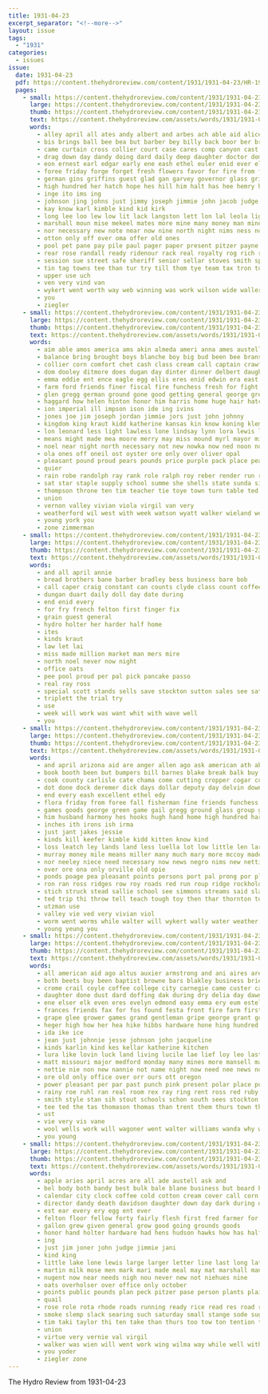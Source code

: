 ```yaml
---
title: 1931-04-23
excerpt_separator: "<!--more-->"
layout: issue
tags:
  - "1931"
categories:
  - issues
issue:
  date: 1931-04-23
  pdf: https://content.thehydroreview.com/content/1931/1931-04-23/HR-1931-04-23.pdf
  pages:
    - small: https://content.thehydroreview.com/content/1931/1931-04-23/small/HR-1931-04-23-01.jpg
      large: https://content.thehydroreview.com/content/1931/1931-04-23/large/HR-1931-04-23-01.jpg
      thumb: https://content.thehydroreview.com/content/1931/1931-04-23/thumbnails/HR-1931-04-23-01.jpg
      text: https://content.thehydroreview.com/assets/words/1931/1931-04-23/HR-1931-04-23-01.txt
      words:
        - alley april all ates andy albert and arbes ach able aid alice ago asa ashe arr alia are anil august ata applewhite avritt
        - bis brings ball bee bea but barber bey billy back boor ber brown beery bros began big buttram bills bartley baby birden bradle bank born bill balls base bane both browder boys been bandy boucher better breeze busi browne bridge bond bradley boy best bel board bye
        - came curtain cross collier court case cares comp canyon cast carlisle cation capi count clear can county cosner cost col company city cas candle call conrad cheeks clinton cole cash crowell comes car
        - drag down day dandy doing dard daily deep daughter doctor dom davidson dunithan die dorothy dark december dane deputy dam
        - eon ernest earl edgar early ene eash ethel euler enid ever ele eve end eis every egg easter
        - foree friday forge forget fresh flowers favor for fire from first far fight fand front field frid found farm frank frost fer felt falling few franch free furnish fron filling fair felton
        - german gins griffins guest glad gan garvey governor glass gripe green ground george gross gover good game going gone greta griffin
        - high hundred her hatch hope hes hill him halt has hee hemry house hatfield hidden hon holter hard homer hardware hall hydro hey heh hin hawk home harding howse hearty hattie had
        - inge ito ims ing
        - johnson jing johns just jimmy joseph jimmie john jacob judge joint
        - kay know karl kimble kind kid kirk
        - long lee loo lew low lit lack langston lett lon lal leola lights law lode little lay lone land line ligh lane lin later lake look lower
        - marshall moun mise mekeel mates more mine many money man minor matter most mees much method mol market moth miss mckeel missouri monday made miller miles mile morning march mule male murray mack maa
        - nor necessary new note near now nine north night nims ness not
        - otton only off over oma offer old ones
        - pool pet pane pay pile paul pager paper present pitzer payne person pleasure payer post plain plants proud picher putty ping plant poy pleasant place pro people pee plante public pier part piece pretty
        - rear rose randall ready ridenour rack real royalty rog rich rainy record ross river rain ran roles regular reber
        - session sue street safe sheriff senior sellar stoves smith speed suma small sights saturday style school stiff sica score six shield shows summer star sunday standing state say sis story shim station sin san shone strong sae shoe sok second sam shown sell seen seems spies son standard spor saw she seer stand save show see store sun seed south sear sever
        - tin tag towns tee than tur try till thom tye team tax tron ture talent thing thee tines trip tree thew town threat take the thomas tor trees tie times then taken tudor
        - upper use uch
        - ven very vind van
        - wykert went worth way web winning was work wilson wide waller ways will wax wells williams wallet windows willow window with well withers winter wentz wallace white wann wait weit won week wilton western west walter while watch
        - you
        - ziegler
    - small: https://content.thehydroreview.com/content/1931/1931-04-23/small/HR-1931-04-23-02.jpg
      large: https://content.thehydroreview.com/content/1931/1931-04-23/large/HR-1931-04-23-02.jpg
      thumb: https://content.thehydroreview.com/content/1931/1931-04-23/thumbnails/HR-1931-04-23-02.jpg
      text: https://content.thehydroreview.com/assets/words/1931/1931-04-23/HR-1931-04-23-02.txt
      words:
        - aim able amos america ams akin almeda ameri anna ames austell andy all alfred ani aid arthur are allen and
        - balance bring brought boys blanche boy big bud been bee branson buckmaster bally ben billions boschert bloom blind both better band blue back books bowen brown burgman bur burg beacon bread blum basket branes but beets bradley best baby bell beans buckner business barber
        - collier corn comfort chet cash class cream call captain crawford come chief cody close cox cold cope crown coker chester can came coff county comes colony capon cowden city car con clyde cross claude cantrell charlie childre cost
        - dom dooley ditmore does dugan day dinter dinner delbert daughters days deremer dumas deward din doole daughter david dole
        - emma eddie ent ence eagle egg ellis eres enid edwin era east eilts eaton end eva elwood every esther
        - farm ford friends finer fiscal fire funchess fresh for fight fine fed frank fun few friend folks finger friday from first fray
        - glen gregg german ground gone good getting general george green geary goodpasture graft ghost gardner garden
        - haggard how helen hinton honor him harris home huge hair hatch hut han has howard hudson huss herndon hydro held head harry hosey her high house hess hesser hart
        - ion imperial ill impson ison ide ing ivins
        - jones joe jim joseph jordan jimmie jors just john johnny
        - kingdom king kraut kidd katherine kansas kin know koning klemme
        - lon leonard less light lawless lone lindsay lynn lora lewis large louis last like laura lasley lloyd lou lot luella lasswell lew lad lady little left laswell
        - means might made mea moore merry may miss mound myrl mayor million man mel marion mighty miner mon milburn money men morning messimer most miller mere mae miles master mis monday mar mervin more
        - noel near night north necessary not new nowka now ned noon notice nove
        - ola ones off oneil ost oyster ore only over oliver opal
        - pleasant pound proud pears pounds price purple pack place pearson plenty pinto port power paul phil pust part powers people plan per pool peaches
        - quier
        - rain robe randolph ray rank role ralph roy reber render run rowland ring rossi rolls reed rufus raymond route red reno rey ross reading
        - sat star staple supply school summe she shells state sunda sie shawnee son sun small sister sunday summer saturday sutton snyder side smith sturgis staples spain sugar savin still sylvester spell sodders sur samy set seat sick south shake supper send sines store such
        - thompson throne ten tim teacher tie toye town turn table ted tobe thomas take the than troy them then thorp trust
        - union
        - vernon valley vivian viola virgil van very
        - weatherford wil west with week watson wyatt walker wieland worley wonders world way working weeks will want went wentz was wilson weatherman wrath well while wily wright wilma whaley weather
        - young york you
        - zone zimmerman
    - small: https://content.thehydroreview.com/content/1931/1931-04-23/small/HR-1931-04-23-03.jpg
      large: https://content.thehydroreview.com/content/1931/1931-04-23/large/HR-1931-04-23-03.jpg
      thumb: https://content.thehydroreview.com/content/1931/1931-04-23/thumbnails/HR-1931-04-23-03.jpg
      text: https://content.thehydroreview.com/assets/words/1931/1931-04-23/HR-1931-04-23-03.txt
      words:
        - and all april annie
        - bread brothers bane barber bradley bess business bare bob
        - call caper craig constant can counts clyde class count coffee cry
        - dungan duart daily doll day date during
        - end enid every
        - for fry french felton first finger fix
        - grain guest general
        - hydro holter her harder half home
        - ites
        - kinds kraut
        - law let lai
        - miss made million market man mers mire
        - north noel never now night
        - office oats
        - pee pool proud per pal pick pancake passo
        - real ray ross
        - special scott stands sells save stockton sutton sales see saturday suits soap
        - triplett the trial try
        - use
        - week will work was want whit with wave well
        - you
    - small: https://content.thehydroreview.com/content/1931/1931-04-23/small/HR-1931-04-23-04.jpg
      large: https://content.thehydroreview.com/content/1931/1931-04-23/large/HR-1931-04-23-04.jpg
      thumb: https://content.thehydroreview.com/content/1931/1931-04-23/thumbnails/HR-1931-04-23-04.jpg
      text: https://content.thehydroreview.com/assets/words/1931/1931-04-23/HR-1931-04-23-04.txt
      words:
        - and april arizona aid are anger allen ago ask american ath able averill all august
        - book booth been but bumpers bill barnes blake break balk buy baysinger byrum baby baia bertha best boys brings blanche books boss
        - cook county carlisle cate chama come cutting cropper cogar court cotton company chairs carpenter corn cross counts cases cope calvin credit cure creeks caddo cant can colony care city cecil carney car cai
        - dot done dock deremer dick days dollar deputy day delvin down dents during dinner date delta daughter ditch
        - end every eash excellent ethel edy
        - flora friday from foree fall fisherman fine friends funchess falls frank fern fieser full for fone fines farm farmer fish ford few famous fund
        - games goods george green game gail gregg ground glass group grounds gam good grady gene general governor
        - him husband harmony hes hooks hugh hand home high hundred harris horse has hinton hard health house hartley her hal harry had homes hazel hut held hiter hatfield hydro hart hafer hour hubert homa
        - inches ith irons ish irma
        - just jant jakes jessie
        - kinds kill keefer kimble kidd kitten know kind
        - loss leatch ley lands land less luella lot low little len lark laws lother long lakes lookeba last lindsay lout ler left lowell louie line
        - murray money mile means miller many much mary more mccoy made mis miles maudie mona marie mont milton mor may mas mean mound most
        - nor neeley niece need necessary now news negro nims new netting nees nett newton norman noon near not
        - over ore ona only orville old opie
        - ponds poage pea pleasant points persons port pal prong por place public people purchase perfect picket present pro person past payment plan price profit pole
        - ron ran ross ridges row roy roads red run roup ridge rockhold ranger rod russell real richardson rosetta ram roger rem rough rain rockers robes
        - stich struck stead sallie school see simmons streams said slate service sickles son sit sick sumner stand second shah shows spearing skaggs stuff smith springs senior sei standard spears southland such state story save speedy sparks seaton southern sewing spark sisti shill stoves shall square sedan small store sam spare sirman ship ser single smaller share saturday sunday sell sadie soon
        - ted trip thi throw tell teach tough toy then thar thornton tobe tran tudor tom tucker toms taken take thoma tex till ting thing timber than townsend the them trautman terrace thurs thomas
        - utzman use
        - valley vie ved very vivian viol
        - worm went worms while walter will wykert wally water weather wife ward with warren weathers week waters was white want
        - young yeung you
    - small: https://content.thehydroreview.com/content/1931/1931-04-23/small/HR-1931-04-23-05.jpg
      large: https://content.thehydroreview.com/content/1931/1931-04-23/large/HR-1931-04-23-05.jpg
      thumb: https://content.thehydroreview.com/content/1931/1931-04-23/thumbnails/HR-1931-04-23-05.jpg
      text: https://content.thehydroreview.com/assets/words/1931/1931-04-23/HR-1931-04-23-05.txt
      words:
        - all american aid ago altus auxier armstrong and ani aires are ast april aida
        - both beets buy been baptist browne bars blakley business brie bach bain booker box better boys betty bors boll burr bright brooms baad bost butler bess
        - crome crail coyle coffee college city carnegie came custer cake class cordell clyde clinton company call cote cee cua canyon cat cen cox can chae cute
        - daughter done dust dard doffing dak during dry delia day dawn dents dee
        - ene elser elk even eres evelyn edmond easy emma ery eum estel eben
        - frances friends fax for fos found festa front fire farm first few floor fred friday french felton fee from fae ferguson
        - grape glee grower games grand gentleman gripe george grant good guest gallon
        - heger high how her hea hike hibbs hardware hone hing hundred house heater hinton has hobart home husbands hennessey him hot hydro had
        - ida ike ice
        - jean just johnnie jesse johnson john jacqueline
        - kinds karlin kind kes kellar katherine kitchen
        - lura like lovin luck land living lucile lae lief loy leo last lunch light large louis let latter life lower lange lee lawrence little lis
        - matt missouri major medford monday many mines more mansell mason miss may mate morning moe much merry members mabel mounts
        - nettie nie non new nannie not name night now need nee news noel nell
        - ore old only office over orr ours ott oregon
        - power pleasant per par past punch pink present polar place pump point pot people pent pay pastor powder pretty parkhurst patsy parr phyllis part
        - rainy roe ruhl ran real room rex ray ring rent ross red ruby rye robertson reading
        - smith style stan sih stout schools schon south sees stockton season state stover sunday sund store second spies sus see sister sat sturgill selves steel school said service save spring shirley she seme say supper stange seis seems saturday son sid sue soap stewart
        - tee ted the tas thomason thomas than trent them thurs town thee taylor thom tice tures then texas teacher try tena
        - ust
        - vie very vis vane
        - wool wells work will wagoner went walter williams wanda why won week weeks waller way write water was winter weatherford wan wheat wilson wax wile want with word
        - you young
    - small: https://content.thehydroreview.com/content/1931/1931-04-23/small/HR-1931-04-23-06.jpg
      large: https://content.thehydroreview.com/content/1931/1931-04-23/large/HR-1931-04-23-06.jpg
      thumb: https://content.thehydroreview.com/content/1931/1931-04-23/thumbnails/HR-1931-04-23-06.jpg
      text: https://content.thehydroreview.com/assets/words/1931/1931-04-23/HR-1931-04-23-06.txt
      words:
        - apple aries april acres are all ade austell ask and
        - bel body both bandy best bulk bale blane business but board blossom been broom bank burgman bring bill bars back bee bright brothers brought
        - calendar city clock coffee cold cotton cream cover call corn chamber collier citizen cure caraway cabbage comb case clara choice cheese cost caddo center car court cane custer cash cay
        - director dandy death davidson daughter down day dark during doubt dies days dise
        - est ear every ery egg ent ever
        - felton floor fellow forty fairly flesh first fred farmer for full frank fear fever figures farm fancy florida far farms fon finger from few friday fay
        - gallon grew given general grow good going grounds goods
        - honor hand holter hardware had hens hudson hawks how has half hinton hart horse him hay hatfield hydro herford hundred
        - ing
        - just jim joner john judge jimmie jani
        - kind king
        - little lake lone lewis large larger letter line last long late lawton leader lens like land light
        - martin milk mose men mark mari made meal may mat marshall man more mont miller must million mean murray mor mayor much mak market merchan
        - nugent now near needs nigh nou never new not niehues nine
        - oats overholser over office only october
        - points public pounds plan peck pitzer pase person plants plain pay people pleasure pound pickup powder pum plant pels per pick price present
        - quail
        - rose role rota rhode roads running ready rice read res road raid robbe
        - smoke slemp slack searing such saturday small stange sode sugar simple size supply six store smell smith save sunday sand service sales speed self style show son see seed sents share sale sell start standard sweet square side stuff sudan sleep subject space state
        - tim taki taylor thi ten take than thurs too tow ton tention tha turk them trees tor tin thorn the
        - union
        - virtue very vernie val virgil
        - walker was wien will went work wing wilma way while well with wells wool watch williams wave washita wilson winder white
        - you yoder
        - ziegler zone
---
```


The Hydro Review from 1931-04-23

<!--more-->


